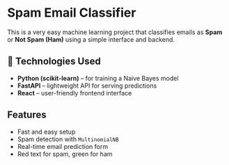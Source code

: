 
# Spam Email Classifier

This is a very easy machine learning project that classifies emails as **Spam** or **Not Spam (Ham)** using a simple interface and backend.

## 🔧 Technologies Used
- **Python (scikit-learn)** – for training a Naive Bayes model
- **FastAPI** – lightweight API for serving predictions
- **React** – user-friendly frontend interface

## Features
- Fast and easy setup
- Spam detection with `MultinomialNB`
- Real-time email prediction form
- Red text for spam, green for ham
